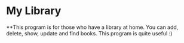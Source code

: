 # My Library

**This program is for those who have a library at home. You can add, delete, show, update and find books. This program is quite useful :) 


